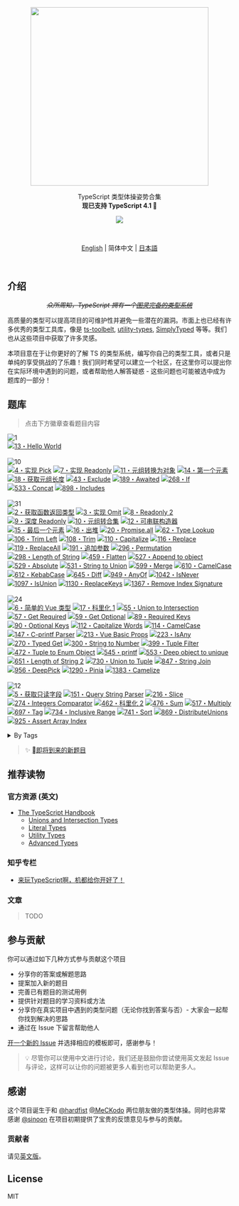 <p align='center'>
<img src='./screenshots/logo.svg' width='400'/>
</p>

<p align='center'>
TypeScript 类型体操姿势合集<br>
<b>现已支持 TypeScript 4.1 🎉</b>
</p>

<p align='center'>
<a href='https://discord.gg/UgKBCq9'>
<img src='https://img.shields.io/badge/-Discord-yellowgreen?logo=discord&logoColor=white&color=7289da'/>
</a>
</p>

<br>

<p align='center'>
<a href='./README.md'>English</a> | 简体中文 | <a href='./README.ja.md'>日本語</a>
</p>

<br>

## 介绍

<p align='center'>
<del><em>众所周知，TypeScript 拥有一个<a href="https://github.com/microsoft/TypeScript/issues/14833">图灵完备的类型系统</a></em></del>
</p>

高质量的类型可以提高项目的可维护性并避免一些潜在的漏洞。市面上也已经有许多优秀的类型工具库，像是 [ts-toolbelt](https://github.com/millsp/ts-toolbelt), [utility-types](https://github.com/piotrwitek/utility-types), [SimplyTyped](https://github.com/andnp/SimplyTyped) 等等。我们也从这些项目中获取了许多灵感。

本项目意在于让你更好的了解 TS 的类型系统，编写你自己的类型工具，或者只是单纯的享受挑战的了乐趣！我们同时希望可以建立一个社区，在这里你可以提出你在实际环境中遇到的问题，或者帮助他人解答疑惑 - 这些问题也可能被选中成为题库的一部分！

## 题库

> 点击下方徽章查看题目内容

<!--challenges-start-->
<img src="https://img.shields.io/badge/%E7%83%AD%E8%BA%AB-1-teal" alt="1"/><br><a href="./questions/13-warm-hello-world/README.zh-CN.md" target="_blank"><img src="https://img.shields.io/badge/-13%E3%83%BBHello%20World-teal" alt="13・Hello World"/></a> <br><br><img src="https://img.shields.io/badge/%E7%AE%80%E5%8D%95-10-7aad0c" alt="10"/><br><a href="./questions/4-easy-pick/README.zh-CN.md" target="_blank"><img src="https://img.shields.io/badge/-4%E3%83%BB%E5%AE%9E%E7%8E%B0%20Pick-7aad0c" alt="4・实现 Pick"/></a> <a href="./questions/7-easy-readonly/README.zh-CN.md" target="_blank"><img src="https://img.shields.io/badge/-7%E3%83%BB%E5%AE%9E%E7%8E%B0%20Readonly-7aad0c" alt="7・实现 Readonly"/></a> <a href="./questions/11-easy-tuple-to-object/README.zh-CN.md" target="_blank"><img src="https://img.shields.io/badge/-11%E3%83%BB%E5%85%83%E7%BB%84%E8%BD%AC%E6%8D%A2%E4%B8%BA%E5%AF%B9%E8%B1%A1-7aad0c" alt="11・元组转换为对象"/></a> <a href="./questions/14-easy-first/README.zh-CN.md" target="_blank"><img src="https://img.shields.io/badge/-14%E3%83%BB%E7%AC%AC%E4%B8%80%E4%B8%AA%E5%85%83%E7%B4%A0-7aad0c" alt="14・第一个元素"/></a> <a href="./questions/18-easy-tuple-length/README.zh-CN.md" target="_blank"><img src="https://img.shields.io/badge/-18%E3%83%BB%E8%8E%B7%E5%8F%96%E5%85%83%E7%BB%84%E9%95%BF%E5%BA%A6-7aad0c" alt="18・获取元组长度"/></a> <a href="./questions/43-easy-exclude/README.zh-CN.md" target="_blank"><img src="https://img.shields.io/badge/-43%E3%83%BBExclude-7aad0c" alt="43・Exclude"/></a> <a href="./questions/189-easy-awaited/README.md" target="_blank"><img src="https://img.shields.io/badge/-189%E3%83%BBAwaited-7aad0c" alt="189・Awaited"/></a> <a href="./questions/268-easy-if/README.md" target="_blank"><img src="https://img.shields.io/badge/-268%E3%83%BBIf-7aad0c" alt="268・If"/></a> <a href="./questions/533-easy-concat/README.md" target="_blank"><img src="https://img.shields.io/badge/-533%E3%83%BBConcat-7aad0c" alt="533・Concat"/></a> <a href="./questions/898-easy-includes/README.md" target="_blank"><img src="https://img.shields.io/badge/-898%E3%83%BBIncludes-7aad0c" alt="898・Includes"/></a> <br><br><img src="https://img.shields.io/badge/%E4%B8%AD%E7%AD%89-31-d9901a" alt="31"/><br><a href="./questions/2-medium-return-type/README.zh-CN.md" target="_blank"><img src="https://img.shields.io/badge/-2%E3%83%BB%E8%8E%B7%E5%8F%96%E5%87%BD%E6%95%B0%E8%BF%94%E5%9B%9E%E7%B1%BB%E5%9E%8B-d9901a" alt="2・获取函数返回类型"/></a> <a href="./questions/3-medium-omit/README.zh-CN.md" target="_blank"><img src="https://img.shields.io/badge/-3%E3%83%BB%E5%AE%9E%E7%8E%B0%20Omit-d9901a" alt="3・实现 Omit"/></a> <a href="./questions/8-medium-readonly-2/README.zh-CN.md" target="_blank"><img src="https://img.shields.io/badge/-8%E3%83%BBReadonly%202-d9901a" alt="8・Readonly 2"/></a> <a href="./questions/9-medium-deep-readonly/README.zh-CN.md" target="_blank"><img src="https://img.shields.io/badge/-9%E3%83%BB%E6%B7%B1%E5%BA%A6%20Readonly-d9901a" alt="9・深度 Readonly"/></a> <a href="./questions/10-medium-tuple-to-union/README.zh-CN.md" target="_blank"><img src="https://img.shields.io/badge/-10%E3%83%BB%E5%85%83%E7%BB%84%E8%BD%AC%E5%90%88%E9%9B%86-d9901a" alt="10・元组转合集"/></a> <a href="./questions/12-medium-chainable-options/README.zh-CN.md" target="_blank"><img src="https://img.shields.io/badge/-12%E3%83%BB%E5%8F%AF%E4%B8%B2%E8%81%94%E6%9E%84%E9%80%A0%E5%99%A8-d9901a" alt="12・可串联构造器"/></a> <a href="./questions/15-medium-last/README.zh-CN.md" target="_blank"><img src="https://img.shields.io/badge/-15%E3%83%BB%E6%9C%80%E5%90%8E%E4%B8%80%E4%B8%AA%E5%85%83%E7%B4%A0-d9901a" alt="15・最后一个元素"/></a> <a href="./questions/16-medium-pop/README.zh-CN.md" target="_blank"><img src="https://img.shields.io/badge/-16%E3%83%BB%E5%87%BA%E5%A0%86-d9901a" alt="16・出堆"/></a> <a href="./questions/20-medium-promise-all/README.zh-CN.md" target="_blank"><img src="https://img.shields.io/badge/-20%E3%83%BBPromise.all-d9901a" alt="20・Promise.all"/></a> <a href="./questions/62-medium-type-lookup/README.zh-CN.md" target="_blank"><img src="https://img.shields.io/badge/-62%E3%83%BBType%20Lookup-d9901a" alt="62・Type Lookup"/></a> <a href="./questions/106-medium-trimleft/README.md" target="_blank"><img src="https://img.shields.io/badge/-106%E3%83%BBTrim%20Left-d9901a" alt="106・Trim Left"/></a> <a href="./questions/108-medium-trim/README.md" target="_blank"><img src="https://img.shields.io/badge/-108%E3%83%BBTrim-d9901a" alt="108・Trim"/></a> <a href="./questions/110-medium-capitalize/README.md" target="_blank"><img src="https://img.shields.io/badge/-110%E3%83%BBCapitalize-d9901a" alt="110・Capitalize"/></a> <a href="./questions/116-medium-replace/README.md" target="_blank"><img src="https://img.shields.io/badge/-116%E3%83%BBReplace-d9901a" alt="116・Replace"/></a> <a href="./questions/119-medium-replaceall/README.md" target="_blank"><img src="https://img.shields.io/badge/-119%E3%83%BBReplaceAll-d9901a" alt="119・ReplaceAll"/></a> <a href="./questions/191-medium-append-argument/README.zh-CN.md" target="_blank"><img src="https://img.shields.io/badge/-191%E3%83%BB%E8%BF%BD%E5%8A%A0%E5%8F%82%E6%95%B0-d9901a" alt="191・追加参数"/></a> <a href="./questions/296-medium-permutation/README.md" target="_blank"><img src="https://img.shields.io/badge/-296%E3%83%BBPermutation-d9901a" alt="296・Permutation"/></a> <a href="./questions/298-medium-length-of-string/README.md" target="_blank"><img src="https://img.shields.io/badge/-298%E3%83%BBLength%20of%20String-d9901a" alt="298・Length of String"/></a> <a href="./questions/459-medium-flatten/README.zh-CN.md" target="_blank"><img src="https://img.shields.io/badge/-459%E3%83%BBFlatten-d9901a" alt="459・Flatten"/></a> <a href="./questions/527-medium-append-to-object/README.md" target="_blank"><img src="https://img.shields.io/badge/-527%E3%83%BBAppend%20to%20object-d9901a" alt="527・Append to object"/></a> <a href="./questions/529-medium-absolute/README.md" target="_blank"><img src="https://img.shields.io/badge/-529%E3%83%BBAbsolute-d9901a" alt="529・Absolute"/></a> <a href="./questions/531-medium-string-to-union/README.md" target="_blank"><img src="https://img.shields.io/badge/-531%E3%83%BBString%20to%20Union-d9901a" alt="531・String to Union"/></a> <a href="./questions/599-medium-merge/README.md" target="_blank"><img src="https://img.shields.io/badge/-599%E3%83%BBMerge-d9901a" alt="599・Merge"/></a> <a href="./questions/610-medium-camelcase/README.md" target="_blank"><img src="https://img.shields.io/badge/-610%E3%83%BBCamelCase-d9901a" alt="610・CamelCase"/></a> <a href="./questions/612-medium-kebabcase/README.md" target="_blank"><img src="https://img.shields.io/badge/-612%E3%83%BBKebabCase-d9901a" alt="612・KebabCase"/></a> <a href="./questions/645-medium-diff/README.md" target="_blank"><img src="https://img.shields.io/badge/-645%E3%83%BBDiff-d9901a" alt="645・Diff"/></a> <a href="./questions/949-medium-anyof/README.md" target="_blank"><img src="https://img.shields.io/badge/-949%E3%83%BBAnyOf-d9901a" alt="949・AnyOf"/></a> <a href="./questions/1042-medium-isnever/README.md" target="_blank"><img src="https://img.shields.io/badge/-1042%E3%83%BBIsNever-d9901a" alt="1042・IsNever"/></a> <a href="./questions/1097-medium-isunion/README.md" target="_blank"><img src="https://img.shields.io/badge/-1097%E3%83%BBIsUnion-d9901a" alt="1097・IsUnion"/></a> <a href="./questions/1130-medium-replacekeys/README.md" target="_blank"><img src="https://img.shields.io/badge/-1130%E3%83%BBReplaceKeys-d9901a" alt="1130・ReplaceKeys"/></a> <a href="./questions/1367-medium-remove-index-signature/README.md" target="_blank"><img src="https://img.shields.io/badge/-1367%E3%83%BBRemove%20Index%20Signature-d9901a" alt="1367・Remove Index Signature"/></a> <br><br><img src="https://img.shields.io/badge/%E5%9B%B0%E9%9A%BE-24-de3d37" alt="24"/><br><a href="./questions/6-hard-simple-vue/README.zh-CN.md" target="_blank"><img src="https://img.shields.io/badge/-6%E3%83%BB%E7%AE%80%E5%8D%95%E7%9A%84%20Vue%20%E7%B1%BB%E5%9E%8B-de3d37" alt="6・简单的 Vue 类型"/></a> <a href="./questions/17-hard-currying-1/README.zh-CN.md" target="_blank"><img src="https://img.shields.io/badge/-17%E3%83%BB%E7%A7%91%E9%87%8C%E5%8C%96%201-de3d37" alt="17・科里化 1"/></a> <a href="./questions/55-hard-union-to-intersection/README.zh-CN.md" target="_blank"><img src="https://img.shields.io/badge/-55%E3%83%BBUnion%20to%20Intersection-de3d37" alt="55・Union to Intersection"/></a> <a href="./questions/57-hard-get-required/README.zh-CN.md" target="_blank"><img src="https://img.shields.io/badge/-57%E3%83%BBGet%20Required-de3d37" alt="57・Get Required"/></a> <a href="./questions/59-hard-get-optional/README.zh-CN.md" target="_blank"><img src="https://img.shields.io/badge/-59%E3%83%BBGet%20Optional-de3d37" alt="59・Get Optional"/></a> <a href="./questions/89-hard-required-keys/README.zh-CN.md" target="_blank"><img src="https://img.shields.io/badge/-89%E3%83%BBRequired%20Keys-de3d37" alt="89・Required Keys"/></a> <a href="./questions/90-hard-optional-keys/README.zh-CN.md" target="_blank"><img src="https://img.shields.io/badge/-90%E3%83%BBOptional%20Keys-de3d37" alt="90・Optional Keys"/></a> <a href="./questions/112-hard-capitalizewords/README.md" target="_blank"><img src="https://img.shields.io/badge/-112%E3%83%BBCapitalize%20Words-de3d37" alt="112・Capitalize Words"/></a> <a href="./questions/114-hard-camelcase/README.md" target="_blank"><img src="https://img.shields.io/badge/-114%E3%83%BBCamelCase-de3d37" alt="114・CamelCase"/></a> <a href="./questions/147-hard-c-printf-parser/README.md" target="_blank"><img src="https://img.shields.io/badge/-147%E3%83%BBC--printf%20Parser-de3d37" alt="147・C-printf Parser"/></a> <a href="./questions/213-hard-vue-basic-props/README.md" target="_blank"><img src="https://img.shields.io/badge/-213%E3%83%BBVue%20Basic%20Props-de3d37" alt="213・Vue Basic Props"/></a> <a href="./questions/223-hard-isany/README.md" target="_blank"><img src="https://img.shields.io/badge/-223%E3%83%BBIsAny-de3d37" alt="223・IsAny"/></a> <a href="./questions/270-hard-typed-get/README.md" target="_blank"><img src="https://img.shields.io/badge/-270%E3%83%BBTyped%20Get-de3d37" alt="270・Typed Get"/></a> <a href="./questions/300-hard-string-to-number/README.md" target="_blank"><img src="https://img.shields.io/badge/-300%E3%83%BBString%20to%20Number-de3d37" alt="300・String to Number"/></a> <a href="./questions/399-hard-tuple-filter/README.md" target="_blank"><img src="https://img.shields.io/badge/-399%E3%83%BBTuple%20Filter-de3d37" alt="399・Tuple Filter"/></a> <a href="./questions/472-hard-tuple-to-enum-object/README.md" target="_blank"><img src="https://img.shields.io/badge/-472%E3%83%BBTuple%20to%20Enum%20Object-de3d37" alt="472・Tuple to Enum Object"/></a> <a href="./questions/545-hard-printf/README.md" target="_blank"><img src="https://img.shields.io/badge/-545%E3%83%BBprintf-de3d37" alt="545・printf"/></a> <a href="./questions/553-hard-deep-object-to-unique/README.md" target="_blank"><img src="https://img.shields.io/badge/-553%E3%83%BBDeep%20object%20to%20unique-de3d37" alt="553・Deep object to unique"/></a> <a href="./questions/651-hard-length-of-string-2/README.md" target="_blank"><img src="https://img.shields.io/badge/-651%E3%83%BBLength%20of%20String%202-de3d37" alt="651・Length of String 2"/></a> <a href="./questions/730-hard-union-to-tuple/README.md" target="_blank"><img src="https://img.shields.io/badge/-730%E3%83%BBUnion%20to%20Tuple-de3d37" alt="730・Union to Tuple"/></a> <a href="./questions/847-hard-string-join/README.md" target="_blank"><img src="https://img.shields.io/badge/-847%E3%83%BBString%20Join-de3d37" alt="847・String Join"/></a> <a href="./questions/956-hard-deeppick/README.md" target="_blank"><img src="https://img.shields.io/badge/-956%E3%83%BBDeepPick-de3d37" alt="956・DeepPick"/></a> <a href="./questions/1290-hard-pinia/README.md" target="_blank"><img src="https://img.shields.io/badge/-1290%E3%83%BBPinia-de3d37" alt="1290・Pinia"/></a> <a href="./questions/1383-hard-camelize/README.md" target="_blank"><img src="https://img.shields.io/badge/-1383%E3%83%BBCamelize-de3d37" alt="1383・Camelize"/></a> <br><br><img src="https://img.shields.io/badge/%E5%9C%B0%E7%8B%B1-12-b11b8d" alt="12"/><br><a href="./questions/5-extreme-readonly-keys/README.zh-CN.md" target="_blank"><img src="https://img.shields.io/badge/-5%E3%83%BB%E8%8E%B7%E5%8F%96%E5%8F%AA%E8%AF%BB%E5%AD%97%E6%AE%B5-b11b8d" alt="5・获取只读字段"/></a> <a href="./questions/151-extreme-query-string-parser/README.md" target="_blank"><img src="https://img.shields.io/badge/-151%E3%83%BBQuery%20String%20Parser-b11b8d" alt="151・Query String Parser"/></a> <a href="./questions/216-extreme-slice/README.md" target="_blank"><img src="https://img.shields.io/badge/-216%E3%83%BBSlice-b11b8d" alt="216・Slice"/></a> <a href="./questions/274-extreme-integers-comparator/README.md" target="_blank"><img src="https://img.shields.io/badge/-274%E3%83%BBIntegers%20Comparator-b11b8d" alt="274・Integers Comparator"/></a> <a href="./questions/462-extreme-currying-2/README.zh-CN.md" target="_blank"><img src="https://img.shields.io/badge/-462%E3%83%BB%E7%A7%91%E9%87%8C%E5%8C%96%202-b11b8d" alt="462・科里化 2"/></a> <a href="./questions/476-extreme-sum/README.md" target="_blank"><img src="https://img.shields.io/badge/-476%E3%83%BBSum-b11b8d" alt="476・Sum"/></a> <a href="./questions/517-extreme-multiply/README.md" target="_blank"><img src="https://img.shields.io/badge/-517%E3%83%BBMultiply-b11b8d" alt="517・Multiply"/></a> <a href="./questions/697-extreme-tag/README.md" target="_blank"><img src="https://img.shields.io/badge/-697%E3%83%BBTag-b11b8d" alt="697・Tag"/></a> <a href="./questions/734-extreme-inclusive-range/README.md" target="_blank"><img src="https://img.shields.io/badge/-734%E3%83%BBInclusive%20Range-b11b8d" alt="734・Inclusive Range"/></a> <a href="./questions/741-extreme-sort/README.md" target="_blank"><img src="https://img.shields.io/badge/-741%E3%83%BBSort-b11b8d" alt="741・Sort"/></a> <a href="./questions/869-extreme-distributeunions/README.md" target="_blank"><img src="https://img.shields.io/badge/-869%E3%83%BBDistributeUnions-b11b8d" alt="869・DistributeUnions"/></a> <a href="./questions/925-extreme-assert-array-index/README.md" target="_blank"><img src="https://img.shields.io/badge/-925%E3%83%BBAssert%20Array%20Index-b11b8d" alt="925・Assert Array Index"/></a> <br><details><summary>By Tags</summary><br><table><tbody><tr><td><img src="https://img.shields.io/badge/-%23application-999" alt="#application"/></td><td><a href="./questions/12-medium-chainable-options/README.zh-CN.md" target="_blank"><img src="https://img.shields.io/badge/-12%E3%83%BB%E5%8F%AF%E4%B8%B2%E8%81%94%E6%9E%84%E9%80%A0%E5%99%A8-d9901a" alt="12・可串联构造器"/></a> <a href="./questions/6-hard-simple-vue/README.zh-CN.md" target="_blank"><img src="https://img.shields.io/badge/-6%E3%83%BB%E7%AE%80%E5%8D%95%E7%9A%84%20Vue%20%E7%B1%BB%E5%9E%8B-de3d37" alt="6・简单的 Vue 类型"/></a> <a href="./questions/213-hard-vue-basic-props/README.md" target="_blank"><img src="https://img.shields.io/badge/-213%E3%83%BBVue%20Basic%20Props-de3d37" alt="213・Vue Basic Props"/></a> </td></tr><tr><td><img src="https://img.shields.io/badge/-%23arguments-999" alt="#arguments"/></td><td><a href="./questions/191-medium-append-argument/README.zh-CN.md" target="_blank"><img src="https://img.shields.io/badge/-191%E3%83%BB%E8%BF%BD%E5%8A%A0%E5%8F%82%E6%95%B0-d9901a" alt="191・追加参数"/></a> </td></tr><tr><td><img src="https://img.shields.io/badge/-%23array-999" alt="#array"/></td><td><a href="./questions/14-easy-first/README.zh-CN.md" target="_blank"><img src="https://img.shields.io/badge/-14%E3%83%BB%E7%AC%AC%E4%B8%80%E4%B8%AA%E5%85%83%E7%B4%A0-7aad0c" alt="14・第一个元素"/></a> <a href="./questions/533-easy-concat/README.md" target="_blank"><img src="https://img.shields.io/badge/-533%E3%83%BBConcat-7aad0c" alt="533・Concat"/></a> <a href="./questions/898-easy-includes/README.md" target="_blank"><img src="https://img.shields.io/badge/-898%E3%83%BBIncludes-7aad0c" alt="898・Includes"/></a> <a href="./questions/15-medium-last/README.zh-CN.md" target="_blank"><img src="https://img.shields.io/badge/-15%E3%83%BB%E6%9C%80%E5%90%8E%E4%B8%80%E4%B8%AA%E5%85%83%E7%B4%A0-d9901a" alt="15・最后一个元素"/></a> <a href="./questions/16-medium-pop/README.zh-CN.md" target="_blank"><img src="https://img.shields.io/badge/-16%E3%83%BB%E5%87%BA%E5%A0%86-d9901a" alt="16・出堆"/></a> <a href="./questions/20-medium-promise-all/README.zh-CN.md" target="_blank"><img src="https://img.shields.io/badge/-20%E3%83%BBPromise.all-d9901a" alt="20・Promise.all"/></a> <a href="./questions/459-medium-flatten/README.zh-CN.md" target="_blank"><img src="https://img.shields.io/badge/-459%E3%83%BBFlatten-d9901a" alt="459・Flatten"/></a> <a href="./questions/949-medium-anyof/README.md" target="_blank"><img src="https://img.shields.io/badge/-949%E3%83%BBAnyOf-d9901a" alt="949・AnyOf"/></a> <a href="./questions/17-hard-currying-1/README.zh-CN.md" target="_blank"><img src="https://img.shields.io/badge/-17%E3%83%BB%E7%A7%91%E9%87%8C%E5%8C%96%201-de3d37" alt="17・科里化 1"/></a> <a href="./questions/216-extreme-slice/README.md" target="_blank"><img src="https://img.shields.io/badge/-216%E3%83%BBSlice-b11b8d" alt="216・Slice"/></a> <a href="./questions/734-extreme-inclusive-range/README.md" target="_blank"><img src="https://img.shields.io/badge/-734%E3%83%BBInclusive%20Range-b11b8d" alt="734・Inclusive Range"/></a> <a href="./questions/741-extreme-sort/README.md" target="_blank"><img src="https://img.shields.io/badge/-741%E3%83%BBSort-b11b8d" alt="741・Sort"/></a> <a href="./questions/925-extreme-assert-array-index/README.md" target="_blank"><img src="https://img.shields.io/badge/-925%E3%83%BBAssert%20Array%20Index-b11b8d" alt="925・Assert Array Index"/></a> </td></tr><tr><td><img src="https://img.shields.io/badge/-%23built--in-999" alt="#built-in"/></td><td><a href="./questions/4-easy-pick/README.zh-CN.md" target="_blank"><img src="https://img.shields.io/badge/-4%E3%83%BB%E5%AE%9E%E7%8E%B0%20Pick-7aad0c" alt="4・实现 Pick"/></a> <a href="./questions/7-easy-readonly/README.zh-CN.md" target="_blank"><img src="https://img.shields.io/badge/-7%E3%83%BB%E5%AE%9E%E7%8E%B0%20Readonly-7aad0c" alt="7・实现 Readonly"/></a> <a href="./questions/43-easy-exclude/README.zh-CN.md" target="_blank"><img src="https://img.shields.io/badge/-43%E3%83%BBExclude-7aad0c" alt="43・Exclude"/></a> <a href="./questions/2-medium-return-type/README.zh-CN.md" target="_blank"><img src="https://img.shields.io/badge/-2%E3%83%BB%E8%8E%B7%E5%8F%96%E5%87%BD%E6%95%B0%E8%BF%94%E5%9B%9E%E7%B1%BB%E5%9E%8B-d9901a" alt="2・获取函数返回类型"/></a> <a href="./questions/3-medium-omit/README.zh-CN.md" target="_blank"><img src="https://img.shields.io/badge/-3%E3%83%BB%E5%AE%9E%E7%8E%B0%20Omit-d9901a" alt="3・实现 Omit"/></a> <a href="./questions/20-medium-promise-all/README.zh-CN.md" target="_blank"><img src="https://img.shields.io/badge/-20%E3%83%BBPromise.all-d9901a" alt="20・Promise.all"/></a> </td></tr><tr><td><img src="https://img.shields.io/badge/-%23deep-999" alt="#deep"/></td><td><a href="./questions/9-medium-deep-readonly/README.zh-CN.md" target="_blank"><img src="https://img.shields.io/badge/-9%E3%83%BB%E6%B7%B1%E5%BA%A6%20Readonly-d9901a" alt="9・深度 Readonly"/></a> <a href="./questions/553-hard-deep-object-to-unique/README.md" target="_blank"><img src="https://img.shields.io/badge/-553%E3%83%BBDeep%20object%20to%20unique-de3d37" alt="553・Deep object to unique"/></a> <a href="./questions/956-hard-deeppick/README.md" target="_blank"><img src="https://img.shields.io/badge/-956%E3%83%BBDeepPick-de3d37" alt="956・DeepPick"/></a> </td></tr><tr><td><img src="https://img.shields.io/badge/-%23infer-999" alt="#infer"/></td><td><a href="./questions/2-medium-return-type/README.zh-CN.md" target="_blank"><img src="https://img.shields.io/badge/-2%E3%83%BB%E8%8E%B7%E5%8F%96%E5%87%BD%E6%95%B0%E8%BF%94%E5%9B%9E%E7%B1%BB%E5%9E%8B-d9901a" alt="2・获取函数返回类型"/></a> <a href="./questions/10-medium-tuple-to-union/README.zh-CN.md" target="_blank"><img src="https://img.shields.io/badge/-10%E3%83%BB%E5%85%83%E7%BB%84%E8%BD%AC%E5%90%88%E9%9B%86-d9901a" alt="10・元组转合集"/></a> <a href="./questions/55-hard-union-to-intersection/README.zh-CN.md" target="_blank"><img src="https://img.shields.io/badge/-55%E3%83%BBUnion%20to%20Intersection-de3d37" alt="55・Union to Intersection"/></a> <a href="./questions/57-hard-get-required/README.zh-CN.md" target="_blank"><img src="https://img.shields.io/badge/-57%E3%83%BBGet%20Required-de3d37" alt="57・Get Required"/></a> <a href="./questions/59-hard-get-optional/README.zh-CN.md" target="_blank"><img src="https://img.shields.io/badge/-59%E3%83%BBGet%20Optional-de3d37" alt="59・Get Optional"/></a> <a href="./questions/399-hard-tuple-filter/README.md" target="_blank"><img src="https://img.shields.io/badge/-399%E3%83%BBTuple%20Filter-de3d37" alt="399・Tuple Filter"/></a> <a href="./questions/730-hard-union-to-tuple/README.md" target="_blank"><img src="https://img.shields.io/badge/-730%E3%83%BBUnion%20to%20Tuple-de3d37" alt="730・Union to Tuple"/></a> <a href="./questions/734-extreme-inclusive-range/README.md" target="_blank"><img src="https://img.shields.io/badge/-734%E3%83%BBInclusive%20Range-b11b8d" alt="734・Inclusive Range"/></a> <a href="./questions/741-extreme-sort/README.md" target="_blank"><img src="https://img.shields.io/badge/-741%E3%83%BBSort-b11b8d" alt="741・Sort"/></a> </td></tr><tr><td><img src="https://img.shields.io/badge/-%23map-999" alt="#map"/></td><td><a href="./questions/62-medium-type-lookup/README.zh-CN.md" target="_blank"><img src="https://img.shields.io/badge/-62%E3%83%BBType%20Lookup-d9901a" alt="62・Type Lookup"/></a> </td></tr><tr><td><img src="https://img.shields.io/badge/-%23math-999" alt="#math"/></td><td><a href="./questions/529-medium-absolute/README.md" target="_blank"><img src="https://img.shields.io/badge/-529%E3%83%BBAbsolute-d9901a" alt="529・Absolute"/></a> <a href="./questions/274-extreme-integers-comparator/README.md" target="_blank"><img src="https://img.shields.io/badge/-274%E3%83%BBIntegers%20Comparator-b11b8d" alt="274・Integers Comparator"/></a> <a href="./questions/476-extreme-sum/README.md" target="_blank"><img src="https://img.shields.io/badge/-476%E3%83%BBSum-b11b8d" alt="476・Sum"/></a> <a href="./questions/517-extreme-multiply/README.md" target="_blank"><img src="https://img.shields.io/badge/-517%E3%83%BBMultiply-b11b8d" alt="517・Multiply"/></a> </td></tr><tr><td><img src="https://img.shields.io/badge/-%23object-999" alt="#object"/></td><td><a href="./questions/599-medium-merge/README.md" target="_blank"><img src="https://img.shields.io/badge/-599%E3%83%BBMerge-d9901a" alt="599・Merge"/></a> <a href="./questions/645-medium-diff/README.md" target="_blank"><img src="https://img.shields.io/badge/-645%E3%83%BBDiff-d9901a" alt="645・Diff"/></a> </td></tr><tr><td><img src="https://img.shields.io/badge/-%23object--keys-999" alt="#object-keys"/></td><td><a href="./questions/7-easy-readonly/README.zh-CN.md" target="_blank"><img src="https://img.shields.io/badge/-7%E3%83%BB%E5%AE%9E%E7%8E%B0%20Readonly-7aad0c" alt="7・实现 Readonly"/></a> <a href="./questions/8-medium-readonly-2/README.zh-CN.md" target="_blank"><img src="https://img.shields.io/badge/-8%E3%83%BBReadonly%202-d9901a" alt="8・Readonly 2"/></a> <a href="./questions/9-medium-deep-readonly/README.zh-CN.md" target="_blank"><img src="https://img.shields.io/badge/-9%E3%83%BB%E6%B7%B1%E5%BA%A6%20Readonly-d9901a" alt="9・深度 Readonly"/></a> <a href="./questions/527-medium-append-to-object/README.md" target="_blank"><img src="https://img.shields.io/badge/-527%E3%83%BBAppend%20to%20object-d9901a" alt="527・Append to object"/></a> <a href="./questions/5-extreme-readonly-keys/README.zh-CN.md" target="_blank"><img src="https://img.shields.io/badge/-5%E3%83%BB%E8%8E%B7%E5%8F%96%E5%8F%AA%E8%AF%BB%E5%AD%97%E6%AE%B5-b11b8d" alt="5・获取只读字段"/></a> </td></tr><tr><td><img src="https://img.shields.io/badge/-%23promise-999" alt="#promise"/></td><td><a href="./questions/189-easy-awaited/README.md" target="_blank"><img src="https://img.shields.io/badge/-189%E3%83%BBAwaited-7aad0c" alt="189・Awaited"/></a> </td></tr><tr><td><img src="https://img.shields.io/badge/-%23readonly-999" alt="#readonly"/></td><td><a href="./questions/7-easy-readonly/README.zh-CN.md" target="_blank"><img src="https://img.shields.io/badge/-7%E3%83%BB%E5%AE%9E%E7%8E%B0%20Readonly-7aad0c" alt="7・实现 Readonly"/></a> <a href="./questions/8-medium-readonly-2/README.zh-CN.md" target="_blank"><img src="https://img.shields.io/badge/-8%E3%83%BBReadonly%202-d9901a" alt="8・Readonly 2"/></a> <a href="./questions/9-medium-deep-readonly/README.zh-CN.md" target="_blank"><img src="https://img.shields.io/badge/-9%E3%83%BB%E6%B7%B1%E5%BA%A6%20Readonly-d9901a" alt="9・深度 Readonly"/></a> </td></tr><tr><td><img src="https://img.shields.io/badge/-%23recursion-999" alt="#recursion"/></td><td><a href="./questions/1383-hard-camelize/README.md" target="_blank"><img src="https://img.shields.io/badge/-1383%E3%83%BBCamelize-de3d37" alt="1383・Camelize"/></a> </td></tr><tr><td><img src="https://img.shields.io/badge/-%23string-999" alt="#string"/></td><td><a href="./questions/531-medium-string-to-union/README.md" target="_blank"><img src="https://img.shields.io/badge/-531%E3%83%BBString%20to%20Union-d9901a" alt="531・String to Union"/></a> </td></tr><tr><td><img src="https://img.shields.io/badge/-%23template--literal-999" alt="#template-literal"/></td><td><a href="./questions/106-medium-trimleft/README.md" target="_blank"><img src="https://img.shields.io/badge/-106%E3%83%BBTrim%20Left-d9901a" alt="106・Trim Left"/></a> <a href="./questions/108-medium-trim/README.md" target="_blank"><img src="https://img.shields.io/badge/-108%E3%83%BBTrim-d9901a" alt="108・Trim"/></a> <a href="./questions/110-medium-capitalize/README.md" target="_blank"><img src="https://img.shields.io/badge/-110%E3%83%BBCapitalize-d9901a" alt="110・Capitalize"/></a> <a href="./questions/116-medium-replace/README.md" target="_blank"><img src="https://img.shields.io/badge/-116%E3%83%BBReplace-d9901a" alt="116・Replace"/></a> <a href="./questions/119-medium-replaceall/README.md" target="_blank"><img src="https://img.shields.io/badge/-119%E3%83%BBReplaceAll-d9901a" alt="119・ReplaceAll"/></a> <a href="./questions/298-medium-length-of-string/README.md" target="_blank"><img src="https://img.shields.io/badge/-298%E3%83%BBLength%20of%20String-d9901a" alt="298・Length of String"/></a> <a href="./questions/529-medium-absolute/README.md" target="_blank"><img src="https://img.shields.io/badge/-529%E3%83%BBAbsolute-d9901a" alt="529・Absolute"/></a> <a href="./questions/610-medium-camelcase/README.md" target="_blank"><img src="https://img.shields.io/badge/-610%E3%83%BBCamelCase-d9901a" alt="610・CamelCase"/></a> <a href="./questions/612-medium-kebabcase/README.md" target="_blank"><img src="https://img.shields.io/badge/-612%E3%83%BBKebabCase-d9901a" alt="612・KebabCase"/></a> <a href="./questions/112-hard-capitalizewords/README.md" target="_blank"><img src="https://img.shields.io/badge/-112%E3%83%BBCapitalize%20Words-de3d37" alt="112・Capitalize Words"/></a> <a href="./questions/114-hard-camelcase/README.md" target="_blank"><img src="https://img.shields.io/badge/-114%E3%83%BBCamelCase-de3d37" alt="114・CamelCase"/></a> <a href="./questions/147-hard-c-printf-parser/README.md" target="_blank"><img src="https://img.shields.io/badge/-147%E3%83%BBC--printf%20Parser-de3d37" alt="147・C-printf Parser"/></a> <a href="./questions/270-hard-typed-get/README.md" target="_blank"><img src="https://img.shields.io/badge/-270%E3%83%BBTyped%20Get-de3d37" alt="270・Typed Get"/></a> <a href="./questions/300-hard-string-to-number/README.md" target="_blank"><img src="https://img.shields.io/badge/-300%E3%83%BBString%20to%20Number-de3d37" alt="300・String to Number"/></a> <a href="./questions/472-hard-tuple-to-enum-object/README.md" target="_blank"><img src="https://img.shields.io/badge/-472%E3%83%BBTuple%20to%20Enum%20Object-de3d37" alt="472・Tuple to Enum Object"/></a> <a href="./questions/545-hard-printf/README.md" target="_blank"><img src="https://img.shields.io/badge/-545%E3%83%BBprintf-de3d37" alt="545・printf"/></a> <a href="./questions/651-hard-length-of-string-2/README.md" target="_blank"><img src="https://img.shields.io/badge/-651%E3%83%BBLength%20of%20String%202-de3d37" alt="651・Length of String 2"/></a> <a href="./questions/151-extreme-query-string-parser/README.md" target="_blank"><img src="https://img.shields.io/badge/-151%E3%83%BBQuery%20String%20Parser-b11b8d" alt="151・Query String Parser"/></a> <a href="./questions/274-extreme-integers-comparator/README.md" target="_blank"><img src="https://img.shields.io/badge/-274%E3%83%BBIntegers%20Comparator-b11b8d" alt="274・Integers Comparator"/></a> <a href="./questions/476-extreme-sum/README.md" target="_blank"><img src="https://img.shields.io/badge/-476%E3%83%BBSum-b11b8d" alt="476・Sum"/></a> <a href="./questions/517-extreme-multiply/README.md" target="_blank"><img src="https://img.shields.io/badge/-517%E3%83%BBMultiply-b11b8d" alt="517・Multiply"/></a> </td></tr><tr><td><img src="https://img.shields.io/badge/-%23this-999" alt="#this"/></td><td><a href="./questions/6-hard-simple-vue/README.zh-CN.md" target="_blank"><img src="https://img.shields.io/badge/-6%E3%83%BB%E7%AE%80%E5%8D%95%E7%9A%84%20Vue%20%E7%B1%BB%E5%9E%8B-de3d37" alt="6・简单的 Vue 类型"/></a> <a href="./questions/1290-hard-pinia/README.md" target="_blank"><img src="https://img.shields.io/badge/-1290%E3%83%BBPinia-de3d37" alt="1290・Pinia"/></a> </td></tr><tr><td><img src="https://img.shields.io/badge/-%23tuple-999" alt="#tuple"/></td><td><a href="./questions/18-easy-tuple-length/README.zh-CN.md" target="_blank"><img src="https://img.shields.io/badge/-18%E3%83%BB%E8%8E%B7%E5%8F%96%E5%85%83%E7%BB%84%E9%95%BF%E5%BA%A6-7aad0c" alt="18・获取元组长度"/></a> <a href="./questions/10-medium-tuple-to-union/README.zh-CN.md" target="_blank"><img src="https://img.shields.io/badge/-10%E3%83%BB%E5%85%83%E7%BB%84%E8%BD%AC%E5%90%88%E9%9B%86-d9901a" alt="10・元组转合集"/></a> <a href="./questions/399-hard-tuple-filter/README.md" target="_blank"><img src="https://img.shields.io/badge/-399%E3%83%BBTuple%20Filter-de3d37" alt="399・Tuple Filter"/></a> <a href="./questions/472-hard-tuple-to-enum-object/README.md" target="_blank"><img src="https://img.shields.io/badge/-472%E3%83%BBTuple%20to%20Enum%20Object-de3d37" alt="472・Tuple to Enum Object"/></a> <a href="./questions/730-hard-union-to-tuple/README.md" target="_blank"><img src="https://img.shields.io/badge/-730%E3%83%BBUnion%20to%20Tuple-de3d37" alt="730・Union to Tuple"/></a> </td></tr><tr><td><img src="https://img.shields.io/badge/-%23union-999" alt="#union"/></td><td><a href="./questions/4-easy-pick/README.zh-CN.md" target="_blank"><img src="https://img.shields.io/badge/-4%E3%83%BB%E5%AE%9E%E7%8E%B0%20Pick-7aad0c" alt="4・实现 Pick"/></a> <a href="./questions/3-medium-omit/README.zh-CN.md" target="_blank"><img src="https://img.shields.io/badge/-3%E3%83%BB%E5%AE%9E%E7%8E%B0%20Omit-d9901a" alt="3・实现 Omit"/></a> <a href="./questions/10-medium-tuple-to-union/README.zh-CN.md" target="_blank"><img src="https://img.shields.io/badge/-10%E3%83%BB%E5%85%83%E7%BB%84%E8%BD%AC%E5%90%88%E9%9B%86-d9901a" alt="10・元组转合集"/></a> <a href="./questions/62-medium-type-lookup/README.zh-CN.md" target="_blank"><img src="https://img.shields.io/badge/-62%E3%83%BBType%20Lookup-d9901a" alt="62・Type Lookup"/></a> <a href="./questions/296-medium-permutation/README.md" target="_blank"><img src="https://img.shields.io/badge/-296%E3%83%BBPermutation-d9901a" alt="296・Permutation"/></a> <a href="./questions/531-medium-string-to-union/README.md" target="_blank"><img src="https://img.shields.io/badge/-531%E3%83%BBString%20to%20Union-d9901a" alt="531・String to Union"/></a> <a href="./questions/1042-medium-isnever/README.md" target="_blank"><img src="https://img.shields.io/badge/-1042%E3%83%BBIsNever-d9901a" alt="1042・IsNever"/></a> <a href="./questions/730-hard-union-to-tuple/README.md" target="_blank"><img src="https://img.shields.io/badge/-730%E3%83%BBUnion%20to%20Tuple-de3d37" alt="730・Union to Tuple"/></a> <a href="./questions/1383-hard-camelize/README.md" target="_blank"><img src="https://img.shields.io/badge/-1383%E3%83%BBCamelize-de3d37" alt="1383・Camelize"/></a> </td></tr><tr><td><img src="https://img.shields.io/badge/-%23utils-999" alt="#utils"/></td><td><a href="./questions/268-easy-if/README.md" target="_blank"><img src="https://img.shields.io/badge/-268%E3%83%BBIf-7aad0c" alt="268・If"/></a> <a href="./questions/1042-medium-isnever/README.md" target="_blank"><img src="https://img.shields.io/badge/-1042%E3%83%BBIsNever-d9901a" alt="1042・IsNever"/></a> <a href="./questions/55-hard-union-to-intersection/README.zh-CN.md" target="_blank"><img src="https://img.shields.io/badge/-55%E3%83%BBUnion%20to%20Intersection-de3d37" alt="55・Union to Intersection"/></a> <a href="./questions/57-hard-get-required/README.zh-CN.md" target="_blank"><img src="https://img.shields.io/badge/-57%E3%83%BBGet%20Required-de3d37" alt="57・Get Required"/></a> <a href="./questions/59-hard-get-optional/README.zh-CN.md" target="_blank"><img src="https://img.shields.io/badge/-59%E3%83%BBGet%20Optional-de3d37" alt="59・Get Optional"/></a> <a href="./questions/89-hard-required-keys/README.zh-CN.md" target="_blank"><img src="https://img.shields.io/badge/-89%E3%83%BBRequired%20Keys-de3d37" alt="89・Required Keys"/></a> <a href="./questions/90-hard-optional-keys/README.zh-CN.md" target="_blank"><img src="https://img.shields.io/badge/-90%E3%83%BBOptional%20Keys-de3d37" alt="90・Optional Keys"/></a> <a href="./questions/223-hard-isany/README.md" target="_blank"><img src="https://img.shields.io/badge/-223%E3%83%BBIsAny-de3d37" alt="223・IsAny"/></a> <a href="./questions/270-hard-typed-get/README.md" target="_blank"><img src="https://img.shields.io/badge/-270%E3%83%BBTyped%20Get-de3d37" alt="270・Typed Get"/></a> <a href="./questions/5-extreme-readonly-keys/README.zh-CN.md" target="_blank"><img src="https://img.shields.io/badge/-5%E3%83%BB%E8%8E%B7%E5%8F%96%E5%8F%AA%E8%AF%BB%E5%AD%97%E6%AE%B5-b11b8d" alt="5・获取只读字段"/></a> </td></tr><tr><td><img src="https://img.shields.io/badge/-%23vue-999" alt="#vue"/></td><td><a href="./questions/6-hard-simple-vue/README.zh-CN.md" target="_blank"><img src="https://img.shields.io/badge/-6%E3%83%BB%E7%AE%80%E5%8D%95%E7%9A%84%20Vue%20%E7%B1%BB%E5%9E%8B-de3d37" alt="6・简单的 Vue 类型"/></a> <a href="./questions/213-hard-vue-basic-props/README.md" target="_blank"><img src="https://img.shields.io/badge/-213%E3%83%BBVue%20Basic%20Props-de3d37" alt="213・Vue Basic Props"/></a> <a href="./questions/1290-hard-pinia/README.md" target="_blank"><img src="https://img.shields.io/badge/-1290%E3%83%BBPinia-de3d37" alt="1290・Pinia"/></a> </td></tr><tr><td><code>&nbsp;&nbsp;&nbsp;&nbsp;&nbsp;&nbsp;&nbsp;&nbsp;&nbsp;&nbsp;</code></td><td></td></tr></tbody></table></details>
<!--challenges-end-->

> ✨ [即将到来的新题目](https://github.com/type-challenges/type-challenges/issues?q=is%3Aissue+is%3Aopen+label%3Anew-challenge)

## 推荐读物

### 官方资源 (英文)

- [The TypeScript Handbook](https://www.typescriptlang.org/docs/handbook/intro.html)
  - [Unions and Intersection Types](https://www.typescriptlang.org/docs/handbook/unions-and-intersections.html)
  - [Literal Types](https://www.typescriptlang.org/docs/handbook/literal-types.html)
  - [Utility Types](https://www.typescriptlang.org/docs/handbook/utility-types.html)
  - [Advanced Types](https://www.typescriptlang.org/docs/handbook/advanced-types.html)

### 知乎专栏

- [来玩TypeScript啊，机都给你开好了！](https://zhuanlan.zhihu.com/c_206498766)

### 文章

> TODO

## 参与贡献

你可以通过如下几种方式参与贡献这个项目

- 分享你的答案或解题思路
- 提案加入新的题目
- 完善已有题目的测试用例
- 提供针对题目的学习资料或方法
- 分享你在真实项目中遇到的类型问题（无论你找到答案与否）- 大家会一起帮你找到解决的思路
- 通过在 Issue 下留言帮助他人

[开一个新的 Issue](https://github.com/type-challenges/type-challenges/issues/new/choose) 并选择相应的模板即可，感谢参与！

> 💡 尽管你可以使用中文进行讨论，我们还是鼓励你尝试使用英文发起 Issue 与评论，这样可以让你的问题被更多人看到也可以帮助更多人。

## 感谢

这个项目诞生于和 [@hardfist](https://github.com/hardfist) [@MeCKodo](https://github.com/MeCKodo) 两位朋友做的类型体操。同时也非常感谢 [@sinoon](https://github.com/sinoon) 在项目初期提供了宝贵的反馈意见与参与的贡献。

### 贡献者

请见[英文版](./README.md#contributors)。

## License

MIT
